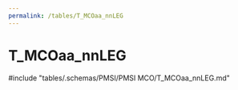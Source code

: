 ```yaml
---
permalink: /tables/T_MCOaa_nnLEG
---
```

# T_MCOaa_nnLEG

<!-- ATTENTION : Ne pas supprimer ou modifier la ligne ci-dessous -->
#include "tables/.schemas/PMSI/PMSI MCO/T_MCOaa_nnLEG.md"
<!-- ATTENTION : Ne pas supprimer ou modifier la ligne ci-dessus -->
